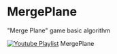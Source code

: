 # MergePlane

"Merge Plane" game basic algorithm

[![Youtube Playlist](https://img.youtube.com/vi/H5ZzU7owClg/0.jpg)](https://www.youtube.com/embed/H5ZzU7owClg)
MergePlane
